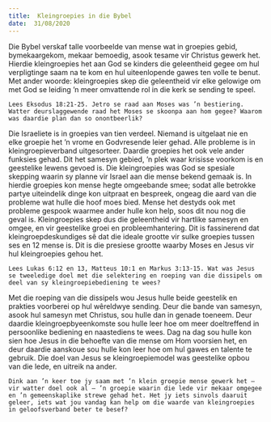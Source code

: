```yaml
---
title:  Kleingroepies in die Bybel
date:  31/08/2020
---
```


Die Bybel verskaf talle voorbeelde van mense wat in groepies gebid, bymekaargekom, mekaar bemoedig, asook tesame vir Christus gewerk het. Hierdie kleingroepies het aan God se kinders die geleentheid gegee om hul verpligtinge saam na te kom en hul uiteenlopende gawes ten volle te benut. Met ander woorde: kleingroepies skep die geleentheid vir elke gelowige om met God se leiding ’n meer omvattende rol in die kerk se sending te speel.

`Lees Eksodus 18:21-25. Jetro se raad aan Moses was ’n bestiering. Watter deurslaggewende raad het Moses se skoonpa aan hom gegee? Waarom was daardie plan dan so onontbeerlik?`

Die Israeliete is in groepies van tien verdeel. Niemand is uitgelaat nie en elke groepie het ’n vrome en Godvresende leier gehad. Alle probleme is in kleingroepieverband uitgesorteer. Daardie groepies het ook vele ander funksies gehad. Dit het samesyn gebied, ’n plek waar krisisse voorkom is en geestelike lewens gevoed is. Die kleingroepies was God se spesiale skepping waarin sy planne vir Israel aan die mense bekend gemaak is. In hierdie groepies kon mense hegte omgeebande smee; sodat alle betrokke partye uiteindelik dinge kon uitpraat en bespreek, ongeag die aard van die probleme wat hulle die hoof moes bied. Mense het destyds ook met probleme gespook waarmee ander hulle kon help, soos dit nou nog die geval is. Kleingroepies skep dus die geleentheid vir hartlike samesyn en omgee, en vir geestelike groei en probleemhantering.  Dit is fassinerend dat kleingroepdeskundiges sê dat die ideale grootte vir sulke groepies tussen ses en 12 mense is. Dit is die presiese grootte waarby Moses en Jesus vir hul kleingroepies gehou het.

`Lees Lukas 6:12 en 13, Matteus 10:1 en Markus 3:13-15. Wat was Jesus se tweeledige doel met die selektering en roeping van die dissipels om deel van sy kleingroepiebediening te wees?`

Met die roeping van die dissipels wou Jesus hulle beide geestelik en prakties voorberei op hul wêreldwye sending. Deur die bande van samesyn, asook hul samesyn met Christus, sou hulle dan in genade toeneem. Deur daardie kleingroepbyeenkomste sou hulle leer hoe om meer doeltreffend in persoonlike bediening en naastediens te wees. Dag na dag sou hulle kon sien hoe Jesus in die behoefte van die mense om Hom voorsien het, en deur daardie aanskoue sou hulle kon leer hoe om hul gawes en talente te gebruik. Die doel van Jesus se kleingroepiemodel was geestelike opbou van die lede, en uitreik na ander.

`Dink aan ’n keer toe jy saam met ’n klein groepie mense gewerk het – vir watter doel ook al – ’n groepie waarin die lede vir mekaar omgegee en ’n gemeenskaplike strewe gehad het. Het jy iets sinvols daaruit geleer, iets wat jou vandag kan help om die waarde van kleingroepies in geloofsverband beter te besef?`